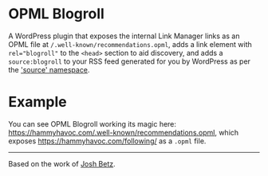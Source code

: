 # OPML Blogroll
A WordPress plugin that exposes the internal Link Manager links as an OPML file at `/.well-known/recommendations.opml`, adds a link element with `rel="blogroll"` to the `<head>` section to aid discovery, and adds a `source:blogroll` to your RSS feed generated for you by WordPress as per the ['source' namespace](https://source.scripting.com/#1710035563000).

# Example
You can see OPML Blogroll working its magic here: https://hammyhavoc.com/.well-known/recommendations.opml, which exposes https://hammyhavoc.com/following/ as a `.opml` file.

---

Based on the work of [Josh Betz](https://josh.blog/2024/05/blogrolls).
